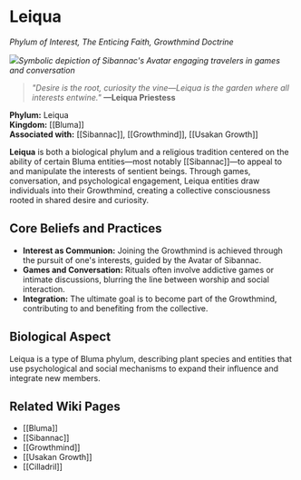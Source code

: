 # Leiqua
_Phylum of Interest, The Enticing Faith, Growthmind Doctrine_

<img src="wiki_images/Leiqua.png"><i>Symbolic depiction of Sibannac's Avatar engaging travelers in games and conversation</i></img>

> _"Desire is the root, curiosity the vine—Leiqua is the garden where all interests entwine."_
> **—Leiqua Priestess**

**Phylum:** Leiqua  
**Kingdom:** [[Bluma]]  
**Associated with:** [[Sibannac]], [[Growthmind]], [[Usakan Growth]]

**Leiqua** is both a biological phylum and a religious tradition centered on the ability of certain Bluma entities—most notably [[Sibannac]]—to appeal to and manipulate the interests of sentient beings. Through games, conversation, and psychological engagement, Leiqua entities draw individuals into their Growthmind, creating a collective consciousness rooted in shared desire and curiosity.

## Core Beliefs and Practices

- **Interest as Communion:** Joining the Growthmind is achieved through the pursuit of one's interests, guided by the Avatar of Sibannac.
- **Games and Conversation:** Rituals often involve addictive games or intimate discussions, blurring the line between worship and social interaction.
- **Integration:** The ultimate goal is to become part of the Growthmind, contributing to and benefiting from the collective.

## Biological Aspect

Leiqua is a type of Bluma phylum, describing plant species and entities that use psychological and social mechanisms to expand their influence and integrate new members.

## Related Wiki Pages

- [[Bluma]]
- [[Sibannac]]
- [[Growthmind]]
- [[Usakan Growth]]
- [[Cilladril]]
